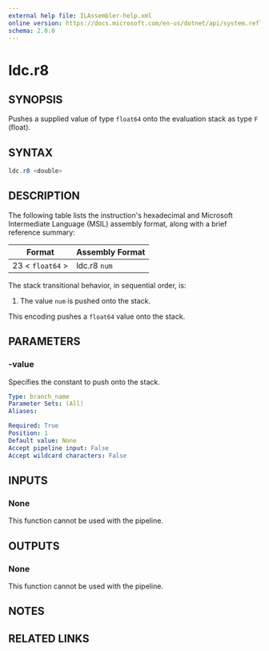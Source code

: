 ```yaml
---
external help file: ILAssembler-help.xml
online version: https://docs.microsoft.com/en-us/dotnet/api/system.reflection.emit.opcodes.ldc_r8
schema: 2.0.0
---
```


# ldc.r8

## SYNOPSIS

Pushes a supplied value of type `float64` onto the evaluation stack as type `F` (float).

## SYNTAX

```powershell
ldc.r8 <double>
```

## DESCRIPTION

The following table lists the instruction's hexadecimal and Microsoft Intermediate Language (MSIL) assembly format, along with a brief reference summary:

| Format           | Assembly Format |
| ---------------- | --------------- |
| 23 < `float64` > | ldc.r8 `num`    |

 The stack transitional behavior, in sequential order, is:

1.  The value `num` is pushed onto the stack.

 This encoding pushes a `float64` value onto the stack.

## PARAMETERS

### -value

Specifies the constant to push onto the stack.

```yaml
Type: branch_name
Parameter Sets: (All)
Aliases:

Required: True
Position: 1
Default value: None
Accept pipeline input: False
Accept wildcard characters: False
```

## INPUTS

### None

This function cannot be used with the pipeline.

## OUTPUTS

### None

This function cannot be used with the pipeline.

## NOTES

## RELATED LINKS
